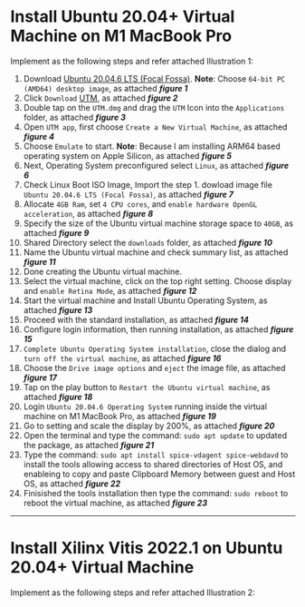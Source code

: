 # Install Ubuntu 20.04+ Virtual Machine on M1 MacBook Pro

Implement as the following steps and refer attached Illustration 1:
1. Download [Ubuntu 20.04.6 LTS (Focal Fossa)](https://releases.ubuntu.com/focal/).
   **Note**: Choose `64-bit PC (AMD64) desktop image`, as attached __*figure 1*__
2. Click `Download` [UTM](https://mac.getutm.app/), as attached __*figure 2*__
3. Double tap on the `UTM.dmg` and drag the `UTM` Icon into the `Applications` folder, as attached __*figure 3*__
4. Open `UTM app`, first choose `Create a New Virtual Machine`, as attached __*figure 4*__
5. Choose `Emulate` to start.
   **Note**: Because I am installing ARM64 based operating system on Apple Silicon, as attached __*figure 5*__
6. Next, Operating System preconfigured select `Linux`, as attached __*figure 6*__
7. Check Linux Boot ISO Image, Import the step 1. dowload image file `Ubuntu 20.04.6 LTS (Focal Fossa)`, as attached __*figure 7*__
8. Allocate `4GB Ram`, set `4 CPU cores`, and `enable hardware OpenGL acceleration`, as attached __*figure 8*__
9. Specify the size of the Ubuntu virtual machine storage space to `40GB`, as attached __*figure 9*__
10. Shared Directory select the `downloads` folder, as attached __*figure 10*__
11. Name the Ubuntu virtual machine and check summary list, as attached __*figure 11*__
12. Done creating the Ubuntu virtual machine. 
13. Select the virtual machine, click on the top right setting.
    Choose display and `enable Retina Mode`, as attached __*figure 12*__
14. Start the virtual machine and Install Ubuntu Operating System, as attached __*figure 13*__
15. Proceed with the standard installation, as attached __*figure 14*__
16. Configure login information, then running installation, as attached __*figure 15*__
17. `Complete Ubuntu Operating System installation`, close the dialog and `turn off the virtual machine`, as attached __*figure 16*__
18. Choose the `Drive image options` and `eject` the image file, as attached __*figure 17*__
19. Tap on the play button to `Restart the Ubuntu virtual machine`, as attached __*figure 18*__
20. Login `Ubuntu 20.04.6 Operating System` running inside the virtual machine on M1 MacBook Pro, as attached __*figure 19*__
21. Go to setting and scale the display by 200%, as attached __*figure 20*__
22. Open the terminal and type the command: `sudo apt update` to updated the package, as attached __*figure 21*__
23. Type the command: `sudo apt install spice-vdagent spice-webdavd` to install the tools allowing access to shared directories of Host OS, and enableing to copy and paste Clipboard Memory between guest and Host OS, as attached __*figure 22*__
23. Finisished the tools installation then type the command: `sudo reboot` to reboot the virtual machine, as attached __*figure 23*__

---

# Install Xilinx Vitis 2022.1 on Ubuntu 20.04+ Virtual Machine

Implement as the following steps and refer attached Illustration 2:
